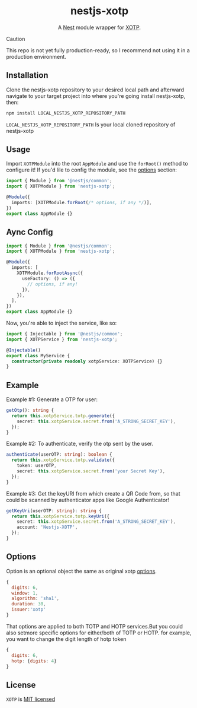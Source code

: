 <h1 style="text-align:center" >nestjs-xotp</h1>

<p align="center">
  A <a href="https://github.com/nestjs/nest" rel="nofollow" >Nest</a> module wrapper for <a href="https://github.com/farshidbeheshti/xotp">XOTP</a>.
</p>

> [!CAUTION]
> This repo is not yet fully production-ready, so I recommend not using it in a production environment.

## Installation

Clone the nestjs-xotp repository to your desired local path and afterward navigate to your target project into where you're going install nestjs-xotp, then:

```bash
npm install LOCAL_NESTJS_XOTP_REPOSITORY_PATH
```

`LOCAL_NESTJS_XOTP_REPOSITORY_PATH` Is your local cloned repository of nestjs-xotp

## Usage

Import `XOTPModule` into the root `AppModule` and use the `forRoot()` method to configure it!
If you'd lile to config the module, see the [options](#options) section:

```typescript
import { Module } from '@nestjs/common';
import { XOTPModule } from 'nestjs-xotp';

@Module({
  imports: [XOTPModule.forRoot(/* options, if any */)],
})
export class AppModule {}
```

## Aync Config

```typescript
import { Module } from '@nestjs/common';
import { XOTPModule } from 'nestjs-xotp';

@Module({
  imports: [
    XOTPModule.forRootAsync({
      useFactory: () => ({
        // options, if any!
      }),
    }),
  ],
})
export class AppModule {}
```

Now, you're able to inject the service, like so:

```typescript
import { Injectable } from '@nestjs/common';
import { XOTPService } from 'nestjs-xotp';

@Injectable()
export class MyService {
  constructor(private readonly xotpService: XOTPService) {}
}
```

## Example

Example #1: Generate a OTP for user:

```typescript
getOtp(): string {
  return this.xotpService.totp.generate({
    secret: this.xotpService.secret.from('A_STRONG_SECRET_KEY'),
  });
}
```

Example #2: To authenticate, verify the otp sent by the user.

```typescript
authenticate(userOTP: string): boolean {
  return this.xotpService.totp.validate({
    token: userOTP,
    secret: this.xotpService.secret.from('your Secret Key'),
  });
}
```

Example #3: Get the keyURI from which create a QR Code from, so that could be scanned by authenticator apps like Google Authenticator!

```typescript
getKeyUri(userOTP: string): string {
  return this.xotpService.totp.keyUri({
    secret: this.xotpService.secret.from('A_STRONG_SECRET_KEY'),
    account: 'Nestjs-XOTP',
  });
}
```

## Options

Option is an optional object the same as original xotp [options](https://github.com/farshidbeheshti/xotp?tab=readme-ov-file#totp-options).

```javascript
{
  digits: 6,
  window: 1,
  algorithm: 'sha1',
  duration: 30,
  issuer:'xotp'
}
```

That options are applied to both TOTP and HOTP services.But you could also setmore specific options for either/both of TOTP or HOTP. for example, you want to change the digit length of hotp token

```javascript
{
  digits: 6,
  hotp: {digits: 4}
}
```

## License

`XOTP` is [MIT licensed][project-license]

[project-license]: https://github.com/farshidbeheshti/nestjs-xotp/blob/master/LICENSE

